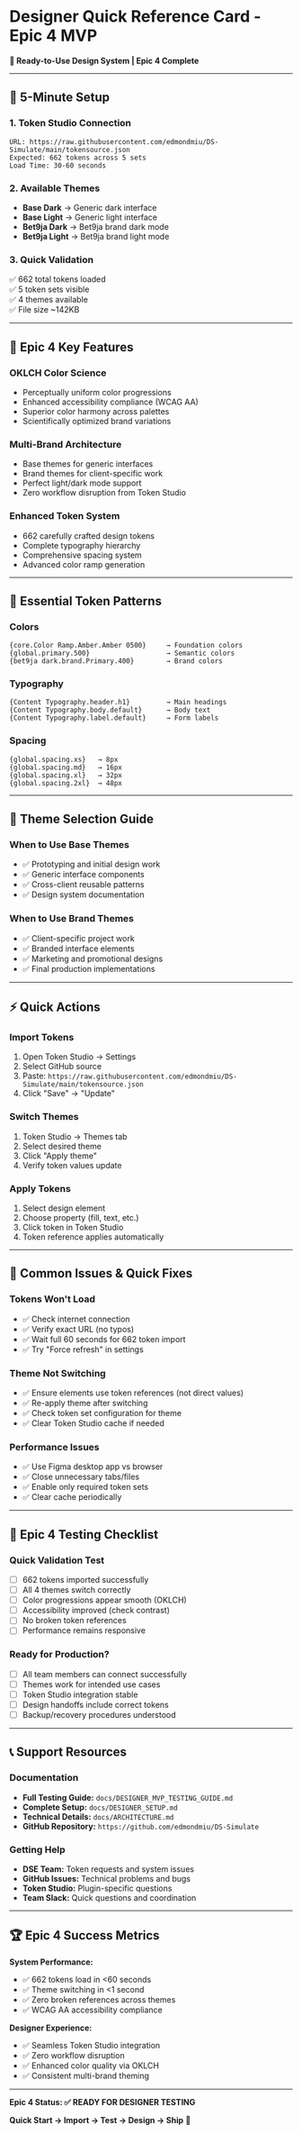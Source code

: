 # Designer Quick Reference Card - Epic 4 MVP

**🎯 Ready-to-Use Design System | Epic 4 Complete**

---

## 🚀 5-Minute Setup

### **1. Token Studio Connection**
```
URL: https://raw.githubusercontent.com/edmondmiu/DS-Simulate/main/tokensource.json
Expected: 662 tokens across 5 sets
Load Time: 30-60 seconds
```

### **2. Available Themes**
- **Base Dark** → Generic dark interface
- **Base Light** → Generic light interface  
- **Bet9ja Dark** → Bet9ja brand dark mode
- **Bet9ja Light** → Bet9ja brand light mode

### **3. Quick Validation**
✅ 662 total tokens loaded  
✅ 5 token sets visible  
✅ 4 themes available  
✅ File size ~142KB  

---

## 🎨 Epic 4 Key Features

### **OKLCH Color Science**
- Perceptually uniform color progressions
- Enhanced accessibility compliance (WCAG AA)
- Superior color harmony across palettes
- Scientifically optimized brand variations

### **Multi-Brand Architecture**  
- Base themes for generic interfaces
- Brand themes for client-specific work
- Perfect light/dark mode support
- Zero workflow disruption from Token Studio

### **Enhanced Token System**
- 662 carefully crafted design tokens
- Complete typography hierarchy
- Comprehensive spacing system
- Advanced color ramp generation

---

## 🔧 Essential Token Patterns

### **Colors**
```
{core.Color Ramp.Amber.Amber 0500}     → Foundation colors
{global.primary.500}                   → Semantic colors  
{bet9ja dark.brand.Primary.400}        → Brand colors
```

### **Typography**  
```
{Content Typography.header.h1}         → Main headings
{Content Typography.body.default}      → Body text
{Content Typography.label.default}     → Form labels
```

### **Spacing**
```
{global.spacing.xs}   → 8px
{global.spacing.md}   → 16px  
{global.spacing.xl}   → 32px
{global.spacing.2xl}  → 48px
```

---

## 🎯 Theme Selection Guide

### **When to Use Base Themes**
- ✅ Prototyping and initial design work
- ✅ Generic interface components
- ✅ Cross-client reusable patterns
- ✅ Design system documentation

### **When to Use Brand Themes**
- ✅ Client-specific project work
- ✅ Branded interface elements
- ✅ Marketing and promotional designs
- ✅ Final production implementations

---

## ⚡ Quick Actions

### **Import Tokens**
1. Open Token Studio → Settings
2. Select GitHub source
3. Paste: `https://raw.githubusercontent.com/edmondmiu/DS-Simulate/main/tokensource.json`
4. Click "Save" → "Update"

### **Switch Themes**
1. Token Studio → Themes tab
2. Select desired theme
3. Click "Apply theme"
4. Verify token values update

### **Apply Tokens**
1. Select design element
2. Choose property (fill, text, etc.)
3. Click token in Token Studio
4. Token reference applies automatically

---

## 🚨 Common Issues & Quick Fixes

### **Tokens Won't Load**
- ✅ Check internet connection
- ✅ Verify exact URL (no typos)
- ✅ Wait full 60 seconds for 662 token import
- ✅ Try "Force refresh" in settings

### **Theme Not Switching**
- ✅ Ensure elements use token references (not direct values)
- ✅ Re-apply theme after switching  
- ✅ Check token set configuration for theme
- ✅ Clear Token Studio cache if needed

### **Performance Issues**
- ✅ Use Figma desktop app vs browser
- ✅ Close unnecessary tabs/files
- ✅ Enable only required token sets
- ✅ Clear cache periodically

---

## 🎪 Epic 4 Testing Checklist

### **Quick Validation Test**
- [ ] 662 tokens imported successfully
- [ ] All 4 themes switch correctly  
- [ ] Color progressions appear smooth (OKLCH)
- [ ] Accessibility improved (check contrast)
- [ ] No broken token references
- [ ] Performance remains responsive

### **Ready for Production?**
- [ ] All team members can connect successfully
- [ ] Themes work for intended use cases
- [ ] Token Studio integration stable  
- [ ] Design handoffs include correct tokens
- [ ] Backup/recovery procedures understood

---

## 📞 Support Resources

### **Documentation**
- **Full Testing Guide:** `docs/DESIGNER_MVP_TESTING_GUIDE.md`
- **Complete Setup:** `docs/DESIGNER_SETUP.md`  
- **Technical Details:** `docs/ARCHITECTURE.md`
- **GitHub Repository:** `https://github.com/edmondmiu/DS-Simulate`

### **Getting Help**
- **DSE Team:** Token requests and system issues
- **GitHub Issues:** Technical problems and bugs
- **Token Studio:** Plugin-specific questions
- **Team Slack:** Quick questions and coordination

---

## 🏆 Epic 4 Success Metrics

**System Performance:**
- ✅ 662 tokens load in <60 seconds
- ✅ Theme switching in <1 second  
- ✅ Zero broken references across themes
- ✅ WCAG AA accessibility compliance  

**Designer Experience:**
- ✅ Seamless Token Studio integration
- ✅ Zero workflow disruption
- ✅ Enhanced color quality via OKLCH
- ✅ Consistent multi-brand theming

---

**Epic 4 Status: ✅ READY FOR DESIGNER TESTING**

**Quick Start → Import → Test → Design → Ship** 🚀
